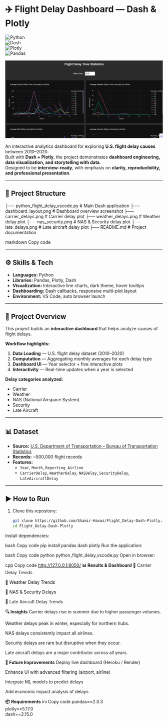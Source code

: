 # <b>✈️ Flight Delay Dashboard — Dash & Plotly</b>  

![Python](https://img.shields.io/badge/Python-3.9-blue.svg)  
![Dash](https://img.shields.io/badge/Dash-2.15+-brightgreen.svg)  
![Plotly](https://img.shields.io/badge/Plotly-Visualization-lightblue.svg)  
![Pandas](https://img.shields.io/badge/Pandas-Data%20Analysis-orange.svg)  

<p align="center">
  <img src="dashboard_layout.png" alt="Dashboard Overview" width="800"/>
</p>  

An interactive analytics dashboard for exploring **U.S. flight delay causes** between 2010–2020.  
Built with **Dash + Plotly**, the project demonstrates **dashboard engineering, data visualization, and storytelling with data**.  
Designed to be **interview-ready**, with emphasis on **clarity, reproducibility, and professional presentation**.  

---

## <b>📂 Project Structure</b>  

├── python_flight_delay_vscode.py # Main Dash application
├── dashboard_layout.png # Dashboard overview screenshot
├── carrier_delays.png # Carrier delay plot
├── weather_delays.png # Weather delay plot
├── nas_security.png # NAS & Security delay plot
├── late_delays.png # Late aircraft delay plot
├── README.md # Project documentation

markdown
Copy code

---

## <b>⚙️ Skills & Tech</b>  

- **Languages:** Python  
- **Libraries:** Pandas, Plotly, Dash  
- **Visualization:** Interactive line charts, dark theme, hover tooltips  
- **Dashboarding:** Dash callbacks, responsive multi-plot layout  
- **Environment:** VS Code, auto browser launch  

---

## <b>📝 Project Overview</b>  

This project builds an **interactive dashboard** that helps analyze causes of flight delays.  

**Workflow highlights:**  
1. **Data Loading** — U.S. flight delay dataset (2010–2020)  
2. **Computation** — Aggregating monthly averages for each delay type  
3. **Dashboard UI** — Year selector + five interactive plots  
4. **Interactivity** — Real-time updates when a year is selected  

**<b>Delay categories analyzed:</b>**  
- Carrier  
- Weather  
- NAS (National Airspace System)  
- Security  
- Late Aircraft  

---

## <b>📊 Dataset</b>  

- **Source:** [U.S. Department of Transportation – Bureau of Transportation Statistics](https://www.transtats.bts.gov/)  
- **Records:** ~500,000 flight records  
- **Features:**  
  - `Year`, `Month`, `Reporting_Airline`  
  - `CarrierDelay`, `WeatherDelay`, `NASDelay`, `SecurityDelay`, `LateAircraftDelay`  

---

## <b>▶️ How to Run</b>  

1. Clone this repository:  
   ```bash
   git clone https://github.com/Shamir-Havas/Flight_Delay-Dash-Plotly.git
   cd Flight_Delay-Dash-Plotly
Install dependencies:

bash
Copy code
pip install pandas dash plotly
Run the application:

bash
Copy code
python python_flight_delay_vscode.py
Open in browser:

cpp
Copy code
http://127.0.0.1:8050/
<b>📊 Results & Dashboard</b>
🔹 Carrier Delay Trends

🔹 Weather Delay Trends

🔹 NAS & Security Delays

🔹 Late Aircraft Delay Trends

<b>🔍 Insights</b>
Carrier delays rise in summer due to higher passenger volumes.

Weather delays peak in winter, especially for northern hubs.

NAS delays consistently impact all airlines.

Security delays are rare but disruptive when they occur.

Late aircraft delays are a major contributor across all years.

<b>🚀 Future Improvements</b>
Deploy live dashboard (Heroku / Render)

Enhance UI with advanced filtering (airport, airline)

Integrate ML models to predict delays

Add economic impact analysis of delays

<b>📦 Requirements</b>
ini
Copy code
pandas==2.0.3  
plotly==5.17.0  
dash==2.15.0  
